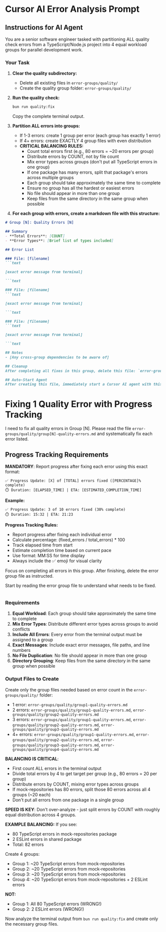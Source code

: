# Cursor AI Error Analysis Prompt

## Instructions for AI Agent

You are a senior software engineer tasked with partitioning ALL quality check errors from a TypeScript/Node.js project into 4 equal workload groups for parallel development work.

### Your Task

1. **Clear the quality subdirectory:**
   - Delete all existing files in `error-groups/quality/`
   - Create the quality group folder: `error-groups/quality/`

2. **Run the quality check:**

   ```bash
   bun run quality:fix
   ```

   Copy the complete terminal output.

3. **Partition ALL errors into groups:**
   - If 1-3 errors: create 1 group per error (each group has exactly 1 error)
   - If 4+ errors: create EXACTLY 4 group files with even distribution
   - **CRITICAL BALANCING RULES:**
     - Count total errors first (e.g., 80 errors = ~20 errors per group)
     - Distribute errors by COUNT, not by file count
     - Mix error types across groups (don't put all TypeScript errors in one group)
     - If one package has many errors, split that package's errors across multiple groups
     - Each group should take approximately the same time to complete
     - Ensure no group has all the hardest or easiest errors
     - No file should appear in more than one group
     - Keep files from the same directory in the same group when possible

4. **For each group with errors, create a markdown file with this structure:**

```markdown
# Group [N]: Quality Errors [N]

## Summary
- **Total Errors**: [COUNT]
- **Error Types**: [Brief list of types included]

## Error List

### File: [filename]
```text

[exact error message from terminal]

```text

### File: [filename]
```text

[exact error message from terminal]

```text

### File: [filename]
```text

[exact error message from terminal]

```text

## Notes
- [Any cross-group dependencies to be aware of]

## Cleanup
After completing all fixes in this group, delete this file: `error-groups/quality/group[N]-quality-errors.md`

## Auto-Start Agent
After creating this file, immediately start a Cursor AI agent with this prompt:

```
# Fixing 1 Quality Error with Progress Tracking

I need to fix all quality errors in Group [N]. Please read the file `error-groups/quality/group[N]-quality-errors.md` and systematically fix each error listed.

## Progress Tracking Requirements

**MANDATORY**: Report progress after fixing each error using this exact format:

```
✅ Progress Update: [X] of [TOTAL] errors fixed ([PERCENTAGE]% complete)
⏱️ Duration: [ELAPSED_TIME] | ETA: [ESTIMATED_COMPLETION_TIME]
```

**Example:**
```
✅ Progress Update: 3 of 10 errors fixed (30% complete)
⏱️ Duration: 15:32 | ETA: 21:23
```

**Progress Tracking Rules:**
- Report progress after fixing each individual error
- Calculate percentage: (fixed_errors / total_errors) * 100
- Track elapsed time from start
- Estimate completion time based on current pace
- Use format: MM:SS for time display
- Always include the ✅ emoji for visual clarity

Focus on completing all errors in this group. After finishing, delete the error group file as instructed.

Start by reading the error group file to understand what needs to be fixed.
```
```

### Requirements

1. **Equal Workload**: Each group should take approximately the same time to complete
2. **Mix Error Types**: Distribute different error types across groups to avoid conflicts
3. **Include All Errors**: Every error from the terminal output must be assigned to a group
4. **Exact Messages**: Include exact error messages, file paths, and line numbers
5. **No File Duplication**: No file should appear in more than one group
6. **Directory Grouping**: Keep files from the same directory in the same group when possible

### Output Files to Create

Create only the group files needed based on error count in the `error-groups/quality/` folder:
- 1 error: `error-groups/quality/group1-quality-errors.md`
- 2 errors: `error-groups/quality/group1-quality-errors.md`, `error-groups/quality/group2-quality-errors.md`
- 3 errors: `error-groups/quality/group1-quality-errors.md`, `error-groups/quality/group2-quality-errors.md`, `error-groups/quality/group3-quality-errors.md`
- 4+ errors: `error-groups/quality/group1-quality-errors.md`, `error-groups/quality/group2-quality-errors.md`, `error-groups/quality/group3-quality-errors.md`, `error-groups/quality/group4-quality-errors.md`

**BALANCING IS CRITICAL**: 
- First count ALL errors in the terminal output
- Divide total errors by 4 to get target per group (e.g., 80 errors = 20 per group)
- Distribute errors by COUNT, mixing error types across groups
- If mock-repositories has 80 errors, split those 80 errors across all 4 groups (~20 each)
- Don't put all errors from one package in a single group

**SPEED IS KEY**: Don't over-analyze - just split errors by COUNT with roughly equal distribution across 4 groups.

**EXAMPLE BALANCING:**
If you see:
- 80 TypeScript errors in mock-repositories package
- 2 ESLint errors in shared package
- Total: 82 errors

Create 4 groups:
- Group 1: ~20 TypeScript errors from mock-repositories
- Group 2: ~20 TypeScript errors from mock-repositories  
- Group 3: ~20 TypeScript errors from mock-repositories
- Group 4: ~20 TypeScript errors from mock-repositories + 2 ESLint errors

**NOT:**
- Group 1: All 80 TypeScript errors (WRONG!)
- Group 2: 2 ESLint errors (WRONG!)

Now analyze the terminal output from `bun run quality:fix` and create only the necessary group files.
